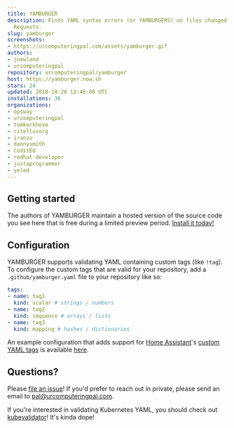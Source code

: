 ```yaml
---
title: YAMBURGER
description: Finds YAML syntax errors (or YAMBURGERS) on files changed in GitHub Pull
  Requests.
slug: yamburger
screenshots:
- https://urcomputeringpal.com/assets/yamburger.gif
authors:
- jnewland
- urcomputeringpal
repository: urcomputeringpal/yamburger
host: https://yamburger.now.sh
stars: 24
updated: 2018-10-20 13:46:08 UTC
installations: 36
organizations:
- opsway
- urcomputeringpal
- tomkerkhove
- citellusorg
- iranzo
- dannysmith
- CoditEU
- redhat-developer
- justaprogrammer
- yeled
---
```


## Getting started

The authors of YAMBURGER maintain a hosted version of the source code you see here that is free during a limited preview period. [Install it today!](https://github.com/apps/yamburger)

## Configuration

YAMBURGER supports validating YAML containing custom tags (like `!tag`). To configure the custom tags that are valid for your repository, add a `.github/yamburger.yaml` file to your repository like so:

```yaml
tags:
- name: tag1
  kind: scalar # strings / numbers
- name: tag2
  kind: sequence # arrays / lists
- name: tag3
  kind: mapping # hashes / dictionaries
```

An example configuration that adds support for [Home Assistant](https://home-assistant.io)'s [custom YAML tags](https://www.home-assistant.io/docs/configuration/yaml/#using-environment-variables) is available [here](https://github.com/jnewland/ha-config/blob/master/.github/yamburger.yaml).

## Questions?

Please [file an issue](https://github.com/urcomputeringpal/yamburger/issues/new/choose)! If you'd prefer to reach out in private, please send an email to pal@urcomputeringpal.com.

If you're interested in validating Kubernetes YAML, you should check out [kubevalidator](https://github.com/apps/kubevalidator)! It's kinda dope!
